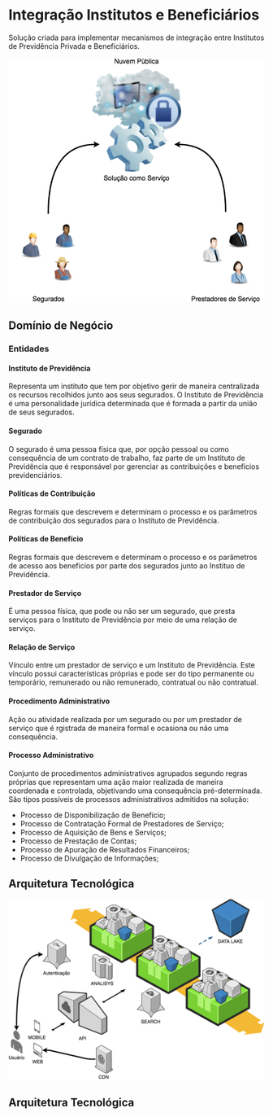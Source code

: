 # Integração Institutos e Beneficiários

Solução criada para implementar mecanismos de integração entre Institutos de Previdência Privada e Beneficiários.

![](DiagramaNegocio.png?raw=true)

## Domínio de Negócio

### Entidades

#### Instituto de Previdência
Representa um instituto que tem por objetivo gerir de maneira centralizada os recursos recolhidos junto aos seus segurados. O Instituto de Previdência é uma personalidade jurídica determinada que é formada a partir da união de seus segurados.

#### Segurado
O segurado é uma pessoa física que, por opção pessoal ou como consequência de um contrato de trabalho, faz parte de um Instituto de Previdência que é responsável por gerenciar as contribuições e benefícios previdenciários.

#### Políticas de Contribuição
Regras formais que descrevem e determinam o processo e os parâmetros de contribuição dos segurados para o Instituto de Previdência.

#### Políticas de Benefício
Regras formais que descrevem e determinam o processo e os parâmetros de acesso aos benefícios por parte dos segurados junto ao Instituo de Previdência.

#### Prestador de Serviço
É uma pessoa física, que pode ou não ser um segurado, que presta serviços para o Instituto de Previdência por meio de uma relação de serviço.

#### Relação de Serviço
Vínculo entre um prestador de serviço e um Instituto de Previdência. Este vínculo possui características próprias e pode ser do tipo permanente ou temporário, remunerado ou não remunerado, contratual ou não contratual.

#### Procedimento Administrativo
Ação ou atividade realizada por um segurado ou por um prestador de serviço que é rgistrada de maneira formal e ocasiona ou não uma consequência.

#### Processo Administrativo
Conjunto de procedimentos administrativos agrupados segundo regras próprias que representam uma ação maior realizada de maneira coordenada e controlada, objetivando uma consequência pré-determinada. São tipos possíveis de processos administrativos admitidos na solução:
- Processo de Disponibilização de Benefício;
- Processo de Contratação Formal de Prestadores de Serviço;
- Processo de Aquisição de Bens e Serviços;
- Processo de Prestação de Contas;
- Processo de Apuração de Resultados Financeiros;
- Processo de Divulgação de Informações;

## Arquitetura Tecnológica

![](ArquiteturaTecnologica.png?raw=true)

## Arquitetura Tecnológica


